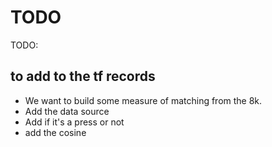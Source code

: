 # TODO 
TODO:

## to add to the tf records
* We want to build some measure of matching from the 8k. 
* Add the data source
* Add if it's a press or not
* add the cosine